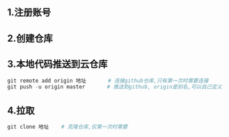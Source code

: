 ## 1.注册账号

## 2.创建仓库

## 3.本地代码推送到云仓库

```python
git remote add origin 地址       # 连接github仓库,只有第一次时需要连接
git push -u origin master       # 推送到github, origin是别名,可以自己定义
```

## 4.拉取

```python
git clone 地址    # 克隆仓库,仅第一次时需要
```

